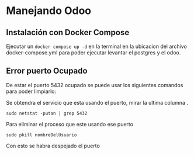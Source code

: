 # Manejando Odoo

## Instalación con Docker Compose

Ejecutar un `docker compose up -d` en la terminal en la ubicacion del archivo docker-compose.yml para poder ejecutar levantar el postgres y el odoo.





## Error puerto Ocupado

De estar el puerto 5432 ocupado se puede usar los siguientes comandos para poder limpiarlo:

Se obtendra el servicio que esta usando el puerto, mirar la ultima columna .

`sudo netstat -putan | grep 5432`

Para eliminar el proceso que este usando ese puerto 

`sudo pkill nombreDelUsuario`

Con esto se habra despejado el puerto